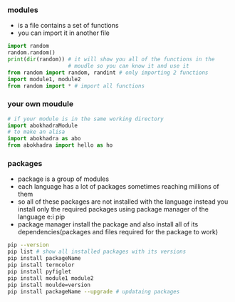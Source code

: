 ### modules
- is a file contains a set of functions
- you can import it in another file
```python
import random
random.random()
print(dir(random)) # it will show you all of the functions in the
                   # moudle so you can know it and use it
from random import random, randint # only importing 2 functions
import module1, module2
from random import * # import all functions
```
### your own moudule
```python
# if your module is in the same working directory
import abokhadraModule
# to make an alisa
import abokhadra as abo
from abokhadra import hello as ho
```
### packages
- package is a group of modules
- each language has a lot of packages sometimes reaching millions of them
- so all of these packages are not installed with the language instead you install only the required packages using package manager of the language e:i pip
- package manager install the package and also install all of its dependencies(packages and files required for the package to work)
```bash
pip --version
pip list # show all installed packages with its versions
pip install packageName
pip install termcolor
pip install pyfiglet
pip install module1 module2
pip install moulde=version
pip install packageName --upgrade # updataing packages
```
